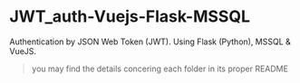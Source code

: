 # JWT_auth-Vuejs-Flask-MSSQL
Authentication by JSON Web Token (JWT). Using Flask (Python), MSSQL &amp; VueJS.

> you may find the details concering each folder in its proper README